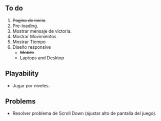 ## To do

1. <s>Pagina de inicio</s>.
2. Pre-loading.
3. Mostrar mensaje de victoria.
4. Mostrar Movimientos
5. Mostrar Tiempo
6. Diseño responsive
   - <s>Mobile</s>
   - Laptops and Desktop

## Playability

- Jugar por niveles.

## Problems

- Resolver problema de Scroll Down (ajustar alto de pantalla del juego).
